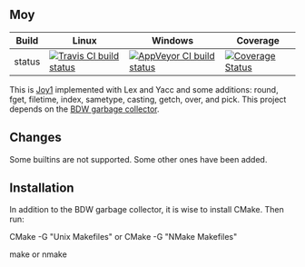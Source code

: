 Moy
---

Build|Linux|Windows|Coverage
---|---|---|---
status|[![Travis CI build status](https://travis-ci.org/Wodan58/Moy.svg?branch=master)](https://travis-ci.org/Wodan58/Moy)|[![AppVeyor CI build status](https://ci.appveyor.com/api/projects/status/github/Wodan58/Moy?branch=master&svg=true)](https://ci.appveyor.com/project/Wodan58/Moy)|[![Coverage Status](https://coveralls.io/repos/github/Wodan58/Moy/badge.svg?branch=master)](https://coveralls.io/github/Wodan58/Moy?branch=master)

This is [Joy1](https://github.com/Wodan58/joy1) implemented with Lex and Yacc and some additions: round, fget, filetime, index, sametype, casting, getch, over, and pick.
This project depends on the [BDW garbage collector](https://github.com/ivmai/bdwgc).

Changes
-------

Some builtins are not supported. Some other ones have been added.

Installation
------------

In addition to the BDW garbage collector, it is wise to install CMake. Then run:

CMake -G "Unix Makefiles" or CMake -G "NMake Makefiles"

make or nmake
